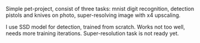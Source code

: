 Simple pet-project, consist of three tasks: mnist digit recognition, detection pistols and knives on photo, super-resolving image with x4 upscaling.

I use SSD model for detection, trained from scratch. Works not too well, needs more training iterations. 
Super-resolution task is not ready yet.
